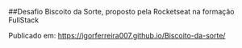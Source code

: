 ##Desafio Biscoito da Sorte, proposto pela Rocketseat na formação FullStack  

Publicado em: https://igorferreira007.github.io/Biscoito-da-sorte/
